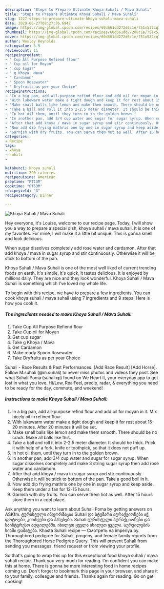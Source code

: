 ```yaml
---
description: "Steps to Prepare Ultimate Khoya Suhali / Mava Suhali"
title: "Steps to Prepare Ultimate Khoya Suhali / Mava Suhali"
slug: 1227-steps-to-prepare-ultimate-khoya-suhali-mava-suhali
date: 2020-06-27T08:27:36.694Z
image: https://img-global.cpcdn.com/recipes/60d661dd272d6c1e/751x532cq70/khoya-suhali-mava-suhali-recipe-main-photo.jpg
thumbnail: https://img-global.cpcdn.com/recipes/60d661dd272d6c1e/751x532cq70/khoya-suhali-mava-suhali-recipe-main-photo.jpg
cover: https://img-global.cpcdn.com/recipes/60d661dd272d6c1e/751x532cq70/khoya-suhali-mava-suhali-recipe-main-photo.jpg
author: Wesley Reynolds
ratingvalue: 3.9
reviewcount: 11
recipeingredient:
- " Cup All Purpose Refiend flour"
- " Cup oil for Moyan"
- " cup sugar"
- " g Khoya  Mava"
- " Cardamon"
- " Spoon Rosewater"
- " Dryfruits as per your Choice"
recipeinstructions:
- "In a big pan, add all-purpose refind flour and add oil for moyan in it. Mix nicely oil in refined flour."
- "With lukewarm water make a tight dough and keep it for rest about 15-20 minutes. After 20 minutes it will be set."
- "Make small balls like lemon and make them smooth. There should be no crack. Make all balls like this."
- "Take a ball and roll it into 2-2.5 meter diameter. It should be thick. Prick it with help of a fork, knife or toothpick, so that it does not puff up."
- "In hot oil them, until they turn in to the golden brown."
- "In another pan, add 3/4 cup water and sugar for sugar syrup. When sugar dissolves completely and make 3 string sugar syrup then add rose water and cardamom."
- "After that add khoya / mava in sugar syrup and stir continuously. Otherwise it will be stick to bottom of the pan. Take a good boil in it."
- "Now add dip frying mathris one by one in sugar syrup and keep aside. Keep them under a fan for 12-15 hours."
- "Garnish with dry fruits. You can serve them hot as well. After 15 hours store them in a cool place."
categories:
- Recipe
tags:
- khoya
- suhali
- 

katakunci: khoya suhali  
nutrition: 290 calories
recipecuisine: American
preptime: "PT13M"
cooktime: "PT53M"
recipeyield: "3"
recipecategory: Dinner

---
```



![Khoya Suhali / Mava Suhali](https://img-global.cpcdn.com/recipes/60d661dd272d6c1e/751x532cq70/khoya-suhali-mava-suhali-recipe-main-photo.jpg)

Hey everyone, it's Louise, welcome to our recipe page. Today, I will show you a way to prepare a special dish, khoya suhali / mava suhali. It is one of my favorites. For mine, I will make it a little bit unique. This is gonna smell and look delicious.

When sugar dissolves completely add rose water and cardamon. After that add khoya / mava in sugar syrup and stir continuously. Otherwise it will be stick to bottom of the pan.

Khoya Suhali / Mava Suhali is one of the most well liked of current trending foods on earth. It's simple, it's quick, it tastes delicious. It is enjoyed by millions daily. They are nice and they look wonderful. Khoya Suhali / Mava Suhali is something which I've loved my whole life.


To begin with this recipe, we have to prepare a few ingredients. You can cook khoya suhali / mava suhali using 7 ingredients and 9 steps. Here is how you cook it.

<!--inarticleads1-->

##### The ingredients needed to make Khoya Suhali / Mava Suhali:

1. Take  Cup All Purpose Refiend flour
1. Take  Cup oil for Moyan
1. Get  cup sugar
1. Take  g Khoya / Mava
1. Get  Cardamon
1. Make ready  Spoon Rosewater
1. Take  Dryfruits as per your Choice


Suhali - Race Results &amp; Past Performances. [Add Race Result] [Add Horse]. Follow M.suhali (@m.suhali) to never miss photos and videos they post. See what Suhalí Poma (suhalixp) found on We Heart It, your everyday app to get lost in what you love. Hi/Low, RealFeel, precip, radar, &amp; everything you need to be ready for the day, commute, and weekend! 

<!--inarticleads2-->

##### Instructions to make Khoya Suhali / Mava Suhali:

1. In a big pan, add all-purpose refind flour and add oil for moyan in it. Mix nicely oil in refined flour.
1. With lukewarm water make a tight dough and keep it for rest about 15-20 minutes. After 20 minutes it will be set.
1. Make small balls like lemon and make them smooth. There should be no crack. Make all balls like this.
1. Take a ball and roll it into 2-2.5 meter diameter. It should be thick. Prick it with help of a fork, knife or toothpick, so that it does not puff up.
1. In hot oil them, until they turn in to the golden brown.
1. In another pan, add 3/4 cup water and sugar for sugar syrup. When sugar dissolves completely and make 3 string sugar syrup then add rose water and cardamom.
1. After that add khoya / mava in sugar syrup and stir continuously. Otherwise it will be stick to bottom of the pan. Take a good boil in it.
1. Now add dip frying mathris one by one in sugar syrup and keep aside. Keep them under a fan for 12-15 hours.
1. Garnish with dry fruits. You can serve them hot as well. After 15 hours store them in a cool place.


Ask anything you want to learn about Suhali Poma by getting answers on ASKfm. ტურისტული ინფორმაცია Suhali და სტუმარი ატრაქციონები აქ, ფოტოები, კითხვები და პასუხები. Suhali ტურისტული ატრაქციონები და საინტერესო ადგილებში. იხილეთ ყველა იხილეთ ყველა. Სურვილების სიაში დამატება. Khasta Suhali recipe — Смотреть на imperiya.by. Thoroughbred pedigree for Suhali, progeny, and female family reports from the Thoroughbred Horse Pedigree Query. This will prevent Suhali from sending you messages, friend request or from viewing your profile. 

So that's going to wrap this up for this exceptional food khoya suhali / mava suhali recipe. Thank you very much for reading. I'm confident you can make this at home. There is gonna be more interesting food in home recipes coming up. Don't forget to bookmark this page in your browser, and share it to your family, colleague and friends. Thanks again for reading. Go on get cooking!
